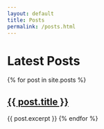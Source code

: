 ```yaml
---
layout: default
title: Posts
permalink: /posts.html
---
```

# Latest Posts

{% for post in site.posts %}
## <a href="{{ post.url }}">{{ post.title }}</a>
{{ post.excerpt }}
{% endfor %}

